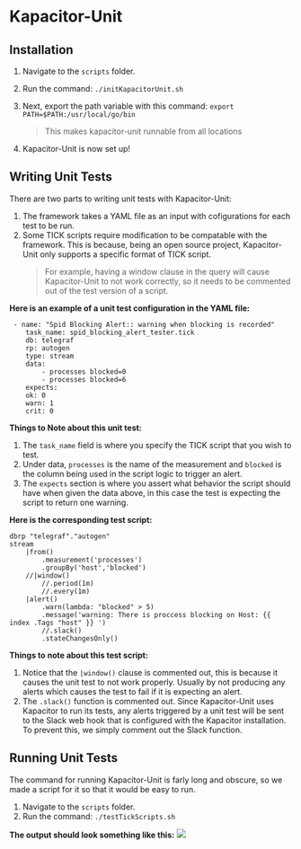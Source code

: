
# Kapacitor-Unit
## Installation

 1. Navigate to the `scripts` folder.
 2. Run the command: `./initKapacitorUnit.sh`
 3. Next, export the path variable with this command: `export PATH=$PATH:/usr/local/go/bin`
	 > This makes kapacitor-unit runnable from all locations
	 
 5. Kapacitor-Unit is now set up!
 
 ## Writing Unit Tests
There are two parts to writing unit tests with Kapacitor-Unit:
 1. The framework takes a YAML file as an input with cofigurations for each test to be run. 
 2. Some TICK scripts require modification to be compatable with the framework. This is because, being an open source project, Kapacitor-Unit only supports a specific format of TICK script. 
	 >For example, having a window clause in the query will cause Kapacitor-Unit to not work correctly, so it needs to be commented out of the test version of a script.

**Here is an example of a unit test configuration in the YAML file:**
```
 - name: "Spid Blocking Alert:: warning when blocking is recorded"
	task_name: spid_blocking_alert_tester.tick
	db: telegraf
	rp: autogen
	type: stream
	data:
		- processes blocked=0
		- processes blocked=6
	expects:
	ok: 0
	warn: 1
	crit: 0
```
**Things to Note about this unit test:**
  1. The `task_name` field is where you specify the TICK script that you wish to test.
  2. Under data, `processes` is the name of the measurement and `blocked` is the column being used in the script logic to trigger an alert. 
  3. The `expects` section is where you assert what behavior the script should have when given the data above, in this case the test is expecting the script to return one warning.   
 
**Here is the corresponding test script:**
```
dbrp "telegraf"."autogen"
stream
	|from()
		.measurement('processes')
		.groupBy('host','blocked')
	//|window()
		//.period(1m)
		//.every(1m)
	|alert()
		.warn(lambda: "blocked" > 5)
		.message('warning: There is proccess blocking on Host: {{ index .Tags "host" }} ')
		//.slack()
		.stateChangesOnly()
```
**Things to note about this test script:**

 1. Notice that the `|window()` clause is commented out, this is because it causes the unit test to not work properly. Usually by not producing any alerts which causes the test to fail if it is expecting an alert.
 2. The `.slack()` function is commented out. Since Kapacitor-Unit uses Kapacitor to run its tests, any alerts triggered by a unit test will be sent to the Slack web hook that is configured with the Kapacitor installation. To prevent this, we simply comment out the Slack function.
 
 ## Running Unit Tests
 The command for running Kapacitor-Unit is farly long and obscure, so we made a script for it so that it would be easy to run.

1. Navigate to the `scripts` folder.
2. Run the command: `./testTickScripts.sh`

**The output should look something like this:**
**![](https://lh4.googleusercontent.com/0L6EdSdhYAg_fMgqN0Z8Gmb-gEWgkQ-imP4rBPGbcaYm2W-POTh2TtRr-fgdPnb7L7Q7d8avZU62q03B1aoZ3Ab1Nz_1i1YvPoyddl8VI5ftUVg-Xm3SdvRLB-3QgJa7-auP5Q7b)**
